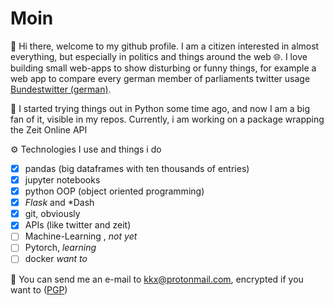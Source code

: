 # Moin

👤 Hi there, welcome to my github profile. I am a citizen interested in almost everything, but especially in politics and things around the web 🌐. I love building small web-apps to show disturbing or funny things, for example a web app to compare every german member of parliaments twitter usage [Bundestwitter (german)](https://github.com/skriptum/bundestag).

🐍 I started trying things out in Python some time ago, and now I am a big fan of it, visible in my repos. Currently, i am working on a package wrapping the Zeit Online API

⚙️ Technologies I use and things i do
- [x] pandas (big dataframes with ten thousands of entries)
- [x] jupyter notebooks
- [x] python OOP (object oriented programming)
- [x] *Flask* and *Dash
- [x] git, obviously
- [x] APIs (like twitter and zeit)
- [ ] Machine-Learning , *not yet*
- [ ] Pytorch, *learning*
- [ ] docker *want to*

📮 You can send me an e-mail to [kkx@protonmail.com](mailto:kkx@protonmail.com), encrypted if you want to ([PGP](http://keyserver.pgp.com/vkd/DownloadKey.event?keyid=0xA5A1EE3F58E7DDC8)) 

